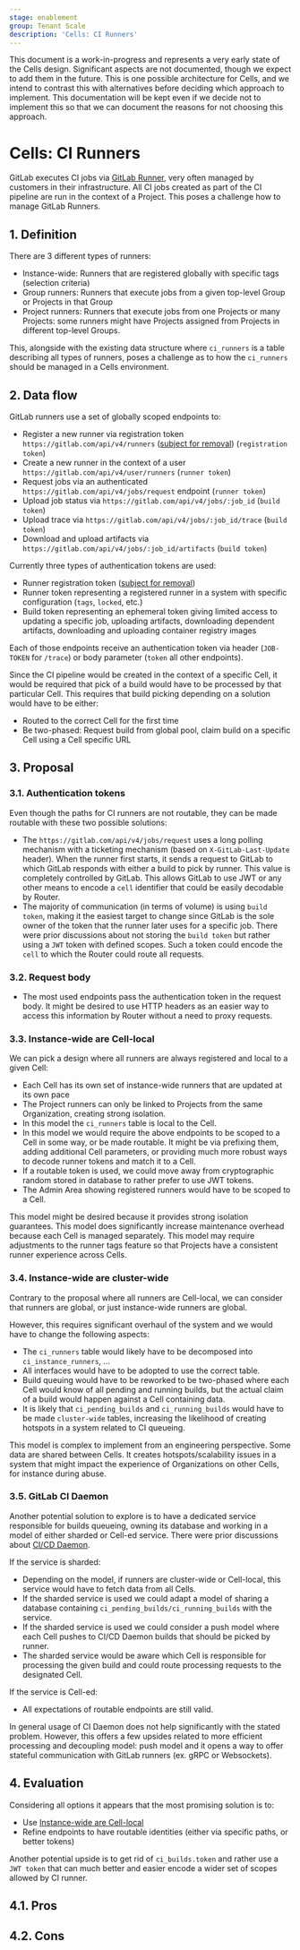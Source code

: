 ```yaml
---
stage: enablement
group: Tenant Scale
description: 'Cells: CI Runners'
---
```


<!-- vale gitlab.FutureTense = NO -->

This document is a work-in-progress and represents a very early state of the
Cells design. Significant aspects are not documented, though we expect to add
them in the future. This is one possible architecture for Cells, and we intend to
contrast this with alternatives before deciding which approach to implement.
This documentation will be kept even if we decide not to implement this so that
we can document the reasons for not choosing this approach.

# Cells: CI Runners

GitLab executes CI jobs via [GitLab Runner](https://gitlab.com/gitlab-org/gitlab-runner/), very often managed by customers in their infrastructure.
All CI jobs created as part of the CI pipeline are run in the context of a Project.
This poses a challenge how to manage GitLab Runners.

## 1. Definition

There are 3 different types of runners:

- Instance-wide: Runners that are registered globally with specific tags (selection criteria)
- Group runners: Runners that execute jobs from a given top-level Group or Projects in that Group
- Project runners: Runners that execute jobs from one Projects or many Projects: some runners might
  have Projects assigned from Projects in different top-level Groups.

This, alongside with the existing data structure where `ci_runners` is a table describing all types of runners, poses a challenge as to how the `ci_runners` should be managed in a Cells environment.

## 2. Data flow

GitLab runners use a set of globally scoped endpoints to:

- Register a new runner via registration token `https://gitlab.com/api/v4/runners`
  ([subject for removal](../runner_tokens/index.md)) (`registration token`)
- Create a new runner in the context of a user `https://gitlab.com/api/v4/user/runners` (`runner token`)
- Request jobs via an authenticated `https://gitlab.com/api/v4/jobs/request` endpoint (`runner token`)
- Upload job status via `https://gitlab.com/api/v4/jobs/:job_id` (`build token`)
- Upload trace via `https://gitlab.com/api/v4/jobs/:job_id/trace` (`build token`)
- Download and upload artifacts via `https://gitlab.com/api/v4/jobs/:job_id/artifacts` (`build token`)

Currently three types of authentication tokens are used:

- Runner registration token ([subject for removal](../runner_tokens/index.md))
- Runner token representing a registered runner in a system with specific configuration (`tags`, `locked`, etc.)
- Build token representing an ephemeral token giving limited access to updating a specific job, uploading artifacts, downloading dependent artifacts, downloading and uploading container registry images

Each of those endpoints receive an authentication token via header (`JOB-TOKEN` for `/trace`) or body parameter (`token` all other endpoints).

Since the CI pipeline would be created in the context of a specific Cell, it would be required that pick of a build would have to be processed by that particular Cell.
This requires that build picking depending on a solution would have to be either:

- Routed to the correct Cell for the first time
- Be two-phased: Request build from global pool, claim build on a specific Cell using a Cell specific URL

## 3. Proposal

### 3.1. Authentication tokens

Even though the paths for CI runners are not routable, they can be made routable with these two possible solutions:

- The `https://gitlab.com/api/v4/jobs/request` uses a long polling mechanism with
  a ticketing mechanism (based on `X-GitLab-Last-Update` header). When the runner first
  starts, it sends a request to GitLab to which GitLab responds with either a build to pick
  by runner. This value is completely controlled by GitLab. This allows GitLab
  to use JWT or any other means to encode a `cell` identifier that could be easily
  decodable by Router.
- The majority of communication (in terms of volume) is using `build token`, making it
  the easiest target to change since GitLab is the sole owner of the token that the runner later
  uses for a specific job. There were prior discussions about not storing the `build token`
  but rather using a `JWT` token with defined scopes. Such a token could encode the `cell`
  to which the Router could route all requests.

### 3.2. Request body

- The most used endpoints pass the authentication token in the request body. It might be desired
  to use HTTP headers as an easier way to access this information by Router without
  a need to proxy requests.

### 3.3. Instance-wide are Cell-local

We can pick a design where all runners are always registered and local to a given Cell:

- Each Cell has its own set of instance-wide runners that are updated at its own pace
- The Project runners can only be linked to Projects from the same Organization, creating strong isolation.
- In this model the `ci_runners` table is local to the Cell.
- In this model we would require the above endpoints to be scoped to a Cell in some way, or be made routable. It might be via prefixing them, adding additional Cell parameters, or providing much more robust ways to decode runner tokens and match it to a Cell.
- If a routable token is used, we could move away from cryptographic random stored in database to rather prefer to use JWT tokens.
- The Admin Area showing registered runners would have to be scoped to a Cell.

This model might be desired because it provides strong isolation guarantees.
This model does significantly increase maintenance overhead because each Cell is managed separately.
This model may require adjustments to the runner tags feature so that Projects have a consistent runner experience across Cells.

### 3.4. Instance-wide are cluster-wide

Contrary to the proposal where all runners are Cell-local, we can consider that runners
are global, or just instance-wide runners are global.

However, this requires significant overhaul of the system and we would have to change the following aspects:

- The `ci_runners` table would likely have to be decomposed into `ci_instance_runners`, ...
- All interfaces would have to be adopted to use the correct table.
- Build queuing would have to be reworked to be two-phased where each Cell would know of all pending and running builds, but the actual claim of a build would happen against a Cell containing data.
- It is likely that `ci_pending_builds` and `ci_running_builds` would have to be made `cluster-wide` tables, increasing the likelihood of creating hotspots in a system related to CI queueing.

This model is complex to implement from an engineering perspective.
Some data are shared between Cells.
It creates hotspots/scalability issues in a system that might impact the experience of Organizations on other Cells, for instance during abuse.

### 3.5. GitLab CI Daemon

Another potential solution to explore is to have a dedicated service responsible for builds queueing, owning its database and working in a model of either sharded or Cell-ed service.
There were prior discussions about [CI/CD Daemon](https://gitlab.com/gitlab-org/gitlab/-/issues/19435).

If the service is sharded:

- Depending on the model, if runners are cluster-wide or Cell-local, this service would have to fetch data from all Cells.
- If the sharded service is used we could adapt a model of sharing a database containing `ci_pending_builds/ci_running_builds` with the service.
- If the sharded service is used we could consider a push model where each Cell pushes to CI/CD Daemon builds that should be picked by runner.
- The sharded service would be aware which Cell is responsible for processing the given build and could route processing requests to the designated Cell.

If the service is Cell-ed:

- All expectations of routable endpoints are still valid.

In general usage of CI Daemon does not help significantly with the stated problem.
However, this offers a few upsides related to more efficient processing and decoupling model: push model and it opens a way to offer stateful communication with GitLab runners (ex. gRPC or Websockets).

## 4. Evaluation

Considering all options it appears that the most promising solution is to:

- Use [Instance-wide are Cell-local](#33-instance-wide-are-cell-local)
- Refine endpoints to have routable identities (either via specific paths, or better tokens)

Another potential upside is to get rid of `ci_builds.token` and rather use a `JWT token` that can much better and easier encode a wider set of scopes allowed by CI runner.

## 4.1. Pros

## 4.2. Cons
